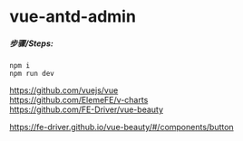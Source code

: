 # vue-antd-admin


##### 步骤/Steps:

    npm i
    npm run dev

https://github.com/vuejs/vue  
https://github.com/ElemeFE/v-charts  
https://github.com/FE-Driver/vue-beauty  

https://fe-driver.github.io/vue-beauty/#/components/button  

